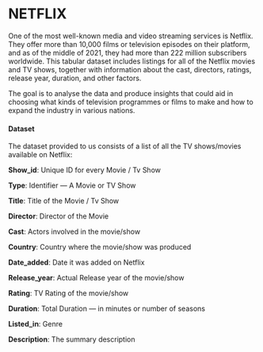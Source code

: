 # NETFLIX
One of the most well-known media and video streaming services is Netflix. They offer more than 10,000 films or television episodes on their platform, and as of the middle of 2021, they had more than 222 million subscribers worldwide. This tabular dataset includes listings for all of the Netflix movies and TV shows, together with information about the cast, directors, ratings, release year, duration, and other factors.

The goal is to analyse the data and produce insights that could aid in choosing what kinds of television programmes or films to make and how to expand the industry in various nations.

<h4> Dataset </h4>

The dataset provided to us consists of a list of all the TV shows/movies available on Netflix:

<b>Show_id</b>: Unique ID for every Movie / Tv Show

<b>Type</b>: Identifier — A Movie or TV Show

<b>Title</b>: Title of the Movie / Tv Show

<b>Director</b>: Director of the Movie

<b>Cast</b>: Actors involved in the movie/show

<b>Country</b>: Country where the movie/show was produced

<b>Date_added</b>: Date it was added on Netflix

<b>Release_year</b>: Actual Release year of the movie/show

<b>Rating</b>: TV Rating of the movie/show

<b>Duration</b>: Total Duration — in minutes or number of seasons

<b>Listed_in</b>: Genre

<b>Description</b>: The summary description
